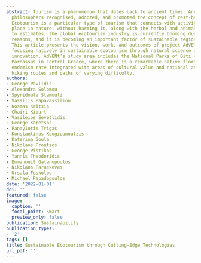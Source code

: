```yaml
---
abstract: Tourism is a phenomenon that dates back to ancient times. Ancient Greek
  philosophers recognised, adopted, and promoted the concept of rest-based tourism.
  Ecotourism is a particular type of tourism that connects with activities that take
  place in nature, without harming it, along with the herbal and animal wealth. According
  to estimates, the global ecotourism industry is currently booming due to various
  reasons, and it is becoming an important factor of sustainable regional development.
  This article presents the vision, work, and outcomes of project AdVENt, a project
  focusing natively in sustainable ecotourism through natural science and technological
  innovation. AdVENt’s study area includes the National Parks of Oiti (or Oeta) and
  Parnassus in Central Greece, where there is a remarkable native flora with a high
  endemism rate integrated with areas of cultural value and national and European
  hiking routes and paths of varying difficulty.
authors:
- George Pavlidis
- Alexandra Solomou
- Spyridoula Stamouli
- Vassilis Papavassiliou
- Kosmas Kritsis
- Chairi Kiourt
- Vasileios Sevetlidis
- George Karetsos
- Panayiotis Trigas
- Konstantinos Kougioumoutzis
- Katerina Goula
- Nikolaos Proutsos
- George Pistikos
- Yannis Theodoridis
- Emmanouil Galanopoulos
- Nikolaos Paraskevas
- Ursula Foskolou
- Michael Papadopoulos
date: '2022-01-01'
doi: ''
featured: false
image:
  caption: ''
  focal_point: Smart
  preview_only: false
publication: Sustainability
publication_types:
- '2'
tags: []
title: Sustainable Ecotourism through Cutting-Edge Technologies
url_pdf: ''
---
```

